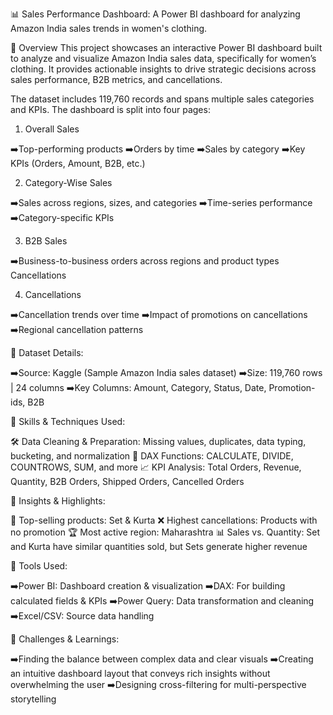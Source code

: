 📊 Sales Performance Dashboard: 
A Power BI dashboard for analyzing Amazon India sales trends in women's clothing.

📝 Overview
This project showcases an interactive Power BI dashboard built to analyze and visualize Amazon India sales data, specifically for women’s clothing. It provides actionable insights to drive strategic decisions across sales performance, B2B metrics, and cancellations.

The dataset includes 119,760 records and spans multiple sales categories and KPIs. The dashboard is split into four pages:

1. Overall Sales

➡️Top-performing products
➡️Orders by time
➡️Sales by category
➡️Key KPIs (Orders, Amount, B2B, etc.)

2. Category-Wise Sales

➡️Sales across regions, sizes, and categories
➡️Time-series performance
➡️Category-specific KPIs

3. B2B Sales
 
➡️Business-to-business orders across regions and product types Cancellations

4. Cancellations

➡️Cancellation trends over time
➡️Impact of promotions on cancellations
➡️Regional cancellation patterns


📂 Dataset Details:

➡️Source: Kaggle (Sample Amazon India sales dataset)
➡️Size: 119,760 rows | 24 columns
➡️Key Columns: Amount, Category, Status, Date, Promotion-ids, B2B

📌 Skills & Techniques Used:

🛠 Data Cleaning & Preparation: Missing values, duplicates, data typing, bucketing, and normalization
🧮 DAX Functions: CALCULATE, DIVIDE, COUNTROWS, SUM, and more
📈 KPI Analysis: Total Orders, Revenue, Quantity, B2B Orders, Shipped Orders, Cancelled Orders

📸 Insights & Highlights:

👗 Top-selling products: Set & Kurta
❌ Highest cancellations: Products with no promotion
🏆 Most active region: Maharashtra
📊 Sales vs. Quantity: Set and Kurta have similar quantities sold, but Sets generate higher revenue

🧰 Tools Used:

➡️Power BI: Dashboard creation & visualization
➡️DAX: For building calculated fields & KPIs
➡️Power Query: Data transformation and cleaning
➡️Excel/CSV: Source data handling

🎯 Challenges & Learnings:

➡️Finding the balance between complex data and clear visuals
➡️Creating an intuitive dashboard layout that conveys rich insights without overwhelming the user
➡️Designing cross-filtering for multi-perspective storytelling
